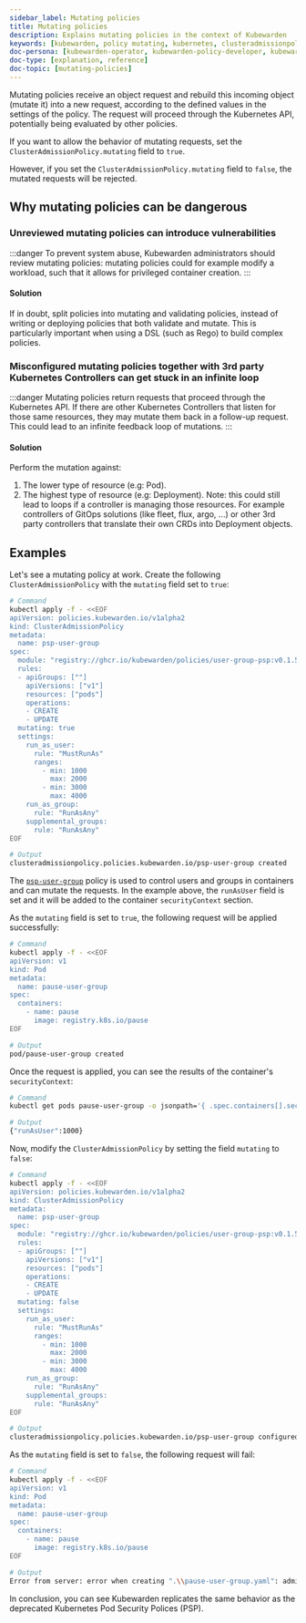 ```yaml
---
sidebar_label: Mutating policies
title: Mutating policies
description: Explains mutating policies in the context of Kubewarden
keywords: [kubewarden, policy mutating, kubernetes, clusteradmissionpolicy, admissionpolicy]
doc-persona: [kubewarden-operator, kubewarden-policy-developer, kubewarden-distributor, kubewarden-integrator]
doc-type: [explanation, reference]
doc-topic: [mutating-policies]
---
```


Mutating policies receive an object request and rebuild this incoming object
(mutate it) into a new request, according to the defined values in the settings
of the policy. The request will proceed through the Kubernetes API, potentially being
evaluated by other policies.

If you want to allow the behavior of mutating requests,
set the `ClusterAdmissionPolicy.mutating` field to `true`.

However, if you set the `ClusterAdmissionPolicy.mutating` field to `false`,
the mutated requests will be rejected.

## Why mutating policies can be dangerous

### Unreviewed mutating policies can introduce vulnerabilities

:::danger
To prevent system abuse, Kubewarden administrators should review mutating
policies: mutating policies could for example modify a workload, such that it
allows for privileged container creation.
:::

#### Solution

If in doubt, split policies into mutating and validating policies, instead of
writing or deploying policies that both validate and mutate. This is particularly
important when using a DSL (such as Rego) to build complex policies.

### Misconfigured mutating policies together with 3rd party Kubernetes Controllers can get stuck in an infinite loop

:::danger
Mutating policies return requests that proceed through the Kubernetes API. If
there are other Kubernetes Controllers that listen for those same resources,
they may mutate them back in a follow-up request. This could lead to an
infinite feedback loop of mutations.
:::

#### Solution

Perform the mutation against:

1. The lower type of resource (e.g: Pod).
2. The highest type of resource (e.g: Deployment). Note: this could still lead
   to loops if a controller is managing those resources. For example
   controllers of GitOps solutions (like fleet, flux, argo, ...) or other 3rd
   party controllers that translate their own CRDs into Deployment objects.

## Examples

Let's see a mutating policy at work. Create the following
`ClusterAdmissionPolicy` with the `mutating` field set to `true`:

```bash
# Command
kubectl apply -f - <<EOF
apiVersion: policies.kubewarden.io/v1alpha2
kind: ClusterAdmissionPolicy
metadata:
  name: psp-user-group
spec:
  module: "registry://ghcr.io/kubewarden/policies/user-group-psp:v0.1.5"
  rules:
  - apiGroups: [""]
    apiVersions: ["v1"]
    resources: ["pods"]
    operations:
    - CREATE
    - UPDATE
  mutating: true
  settings:
    run_as_user:
      rule: "MustRunAs"
      ranges:
        - min: 1000
          max: 2000
        - min: 3000
          max: 4000
    run_as_group:
      rule: "RunAsAny"
    supplemental_groups:
      rule: "RunAsAny"
EOF

# Output
clusteradmissionpolicy.policies.kubewarden.io/psp-user-group created
```

The [`psp-user-group`](https://github.com/kubewarden/user-group-psp-policy) policy is used to control users and groups in containers and can mutate the requests.
In the example above, the `runAsUser` field is set and it will be added to the container `securityContext` section.

As the `mutating` field is set to `true`, the following request will be applied successfully:

```bash
# Command
kubectl apply -f - <<EOF
apiVersion: v1
kind: Pod
metadata:
  name: pause-user-group
spec:
  containers:
    - name: pause
      image: registry.k8s.io/pause
EOF

# Output
pod/pause-user-group created
```

Once the request is applied, you can see the results of the container's `securityContext`:

```bash
# Command
kubectl get pods pause-user-group -o jsonpath='{ .spec.containers[].securityContext }'

# Output
{"runAsUser":1000}
```

Now, modify the `ClusterAdmissionPolicy` by setting the field `mutating` to `false`:

```bash
# Command
kubectl apply -f - <<EOF
apiVersion: policies.kubewarden.io/v1alpha2
kind: ClusterAdmissionPolicy
metadata:
  name: psp-user-group
spec:
  module: "registry://ghcr.io/kubewarden/policies/user-group-psp:v0.1.5"
  rules:
  - apiGroups: [""]
    apiVersions: ["v1"]
    resources: ["pods"]
    operations:
    - CREATE
    - UPDATE
  mutating: false
  settings:
    run_as_user:
      rule: "MustRunAs"
      ranges:
        - min: 1000
          max: 2000
        - min: 3000
          max: 4000
    run_as_group:
      rule: "RunAsAny"
    supplemental_groups:
      rule: "RunAsAny"
EOF

# Output
clusteradmissionpolicy.policies.kubewarden.io/psp-user-group configured
```

As the `mutating` field is set to `false`, the following request will fail:

```bash
# Command
kubectl apply -f - <<EOF
apiVersion: v1
kind: Pod
metadata:
  name: pause-user-group
spec:
  containers:
    - name: pause
      image: registry.k8s.io/pause
EOF

# Output
Error from server: error when creating ".\\pause-user-group.yaml": admission webhook "psp-user-group.kubewarden.admission" denied the request: Request rejected by policy psp-user-group. The policy attempted to mutate the request, but it is currently configured to not allow mutations.
```

In conclusion, you can see Kubewarden replicates the same behavior as the deprecated Kubernetes Pod Security Polices (PSP).
